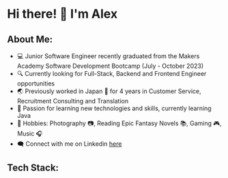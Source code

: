 # Hi there! 👋  I'm Alex



## About Me:
- 💻 Junior Software Engineer recently graduated from the Makers Academy Software Development Bootcamp (July - October 2023)
- 🔍 Currently looking for Full-Stack, Backend and Frontend Engineer opportunities
- 🌏 Previously worked in Japan 🗾 for 4 years in Customer Service, Recruitment Consulting and Translation
- 💭 Passion for learning new technologies and skills, currently learning Java
- 🌟 Hobbies: Photography 📷, Reading Epic Fantasy Novels 📚, Gaming 🎮, Music 🎧
- 🗨️ Connect with me on Linkedin [here](https://www.linkedin.com/in/alexander-wilson-83737514b)


## Tech Stack:
